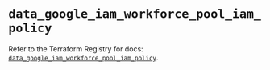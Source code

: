 # `data_google_iam_workforce_pool_iam_policy`

Refer to the Terraform Registry for docs: [`data_google_iam_workforce_pool_iam_policy`](https://registry.terraform.io/providers/hashicorp/google-beta/6.49.1/docs/data-sources/google_iam_workforce_pool_iam_policy).
